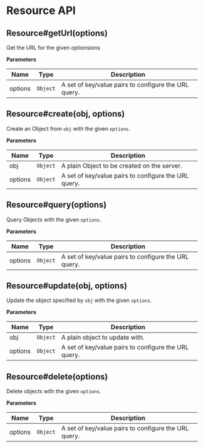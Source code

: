 # Resource API

## Resource#getUrl(options)

Get the URL for the given optionsions

**Parameters**

Name | Type | Description
---  | ---  | ---
options | `Object` | A set of key/value pairs to configure the URL query.


## Resource#create(obj, options)

Create an Object from `obj` with the given `options`.

**Parameters**

Name | Type | Description
---  | ---  | ---
obj | `Object` | A plain Object to be created on the server.
options | `Object` | A set of key/value pairs to configure the URL query.


## Resource#query(options)

Query Objects with the given `options`.

**Parameters**

Name | Type | Description
---  | ---  | ---
options | `Object` | A set of key/value pairs to configure the URL query.


## Resource#update(obj, options)

Update the object specified by `obj` with the given `options`.

**Parameters**

Name | Type | Description
---  | ---  | ---
obj | `Object` | A plain object to update with.
options | `Object` | A set of key/value pairs to configure the URL query.


## Resource#delete(options)

Delete objects with the given `options`.

**Parameters**

Name | Type | Description
---  | ---  | ---
options | `Object` | A set of key/value pairs to configure the URL query.


